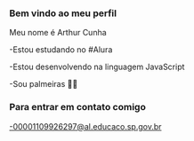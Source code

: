 ### Bem vindo ao meu perfil

Meu nome é Arthur Cunha
 
  -Estou estudando no #Alura 
  
  -Estou desenvolvendo na linguagem JavaScript
  
  -Sou palmeiras 💚🤍

### Para entrar em contato comigo 

-00001109926297@al.educaco.sp.gov.br

